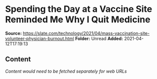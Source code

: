 # Spending the Day at a Vaccine Site Reminded Me Why I Quit Medicine

**Source:** https://slate.com/technology/2021/04/mass-vaccination-site-volunteer-physician-burnout.html
**Folder:** Unread
**Added:** 2021-04-12T17:19:13




## Content
*Content would need to be fetched separately for web URLs*
